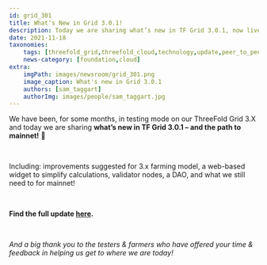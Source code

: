 ```yaml
---
id: grid_301
title: What's New in Grid 3.0.1!
description: Today we are sharing what’s new in TF Grid 3.0.1, now live on Testnet and Devenet – and the path to Mainnet!
date: 2021-11-18
taxonomies:
    tags: [threefold_grid,threefold_cloud,technology,update,peer_to_peer,blockchain]
    news-category: [foundation,cloud]
extra:
    imgPath: images/newsroom/grid_301.png
    image_caption: What's new in Grid 3.0.1
    authors: [sam_taggart]
    authorImg: images/people/sam_taggart.jpg
---
```


We have been, for some months, in testing mode on our ThreeFold Grid 3.X and today we are sharing **what’s new in TF Grid 3.0.1 – and the path to mainnet!** 🚨

<br/>

Including: improvements suggested for 3.x farming model, a web-based widget to simplify calculations, validator nodes, a DAO, and what we still need to for mainnet!

<br/>

**Find the full update [here](https://forum.threefold.io/t/whats-new-in-tf-grid-3-0-1-and-the-path-to-mainnet/1488).**

<br/>

*And a big thank you to the testers & farmers who have offered your time & feedback in helping us get to where we are today!*